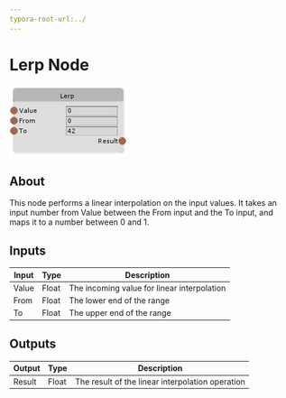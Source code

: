 ```yaml
---
typora-root-url:../
---
```


# Lerp Node

![Lerp-Node](/IMG/Lerp-Node.png)

## About

This node performs a linear interpolation on the input values. It takes an input number from Value between the From input and the To input, and maps it to a number between 0 and 1.
## Inputs
Input | Type | Description
------------ | ------|-------
Value | Float | The incoming value for linear interpolation
From | Float | The lower end of the range
To | Float| The upper end of the range

## Outputs
Output | Type| Description
------------ | -------|------
Result | Float | The result of the linear interpolation operation


